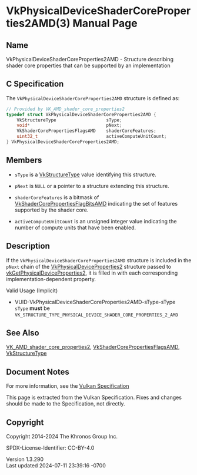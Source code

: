 # VkPhysicalDeviceShaderCoreProperties2AMD(3) Manual Page

## Name

VkPhysicalDeviceShaderCoreProperties2AMD - Structure describing shader
core properties that can be supported by an implementation



## <a href="#_c_specification" class="anchor"></a>C Specification

The `VkPhysicalDeviceShaderCoreProperties2AMD` structure is defined as:

``` c
// Provided by VK_AMD_shader_core_properties2
typedef struct VkPhysicalDeviceShaderCoreProperties2AMD {
    VkStructureType                   sType;
    void*                             pNext;
    VkShaderCorePropertiesFlagsAMD    shaderCoreFeatures;
    uint32_t                          activeComputeUnitCount;
} VkPhysicalDeviceShaderCoreProperties2AMD;
```

## <a href="#_members" class="anchor"></a>Members

- `sType` is a [VkStructureType](https://registry.khronos.org/vulkan/specs/1.3-extensions/man/html/VkStructureType.html) value identifying
  this structure.

- `pNext` is `NULL` or a pointer to a structure extending this
  structure.

- <span id="features-shaderCoreFeatures"></span> `shaderCoreFeatures` is
  a bitmask of
  [VkShaderCorePropertiesFlagBitsAMD](https://registry.khronos.org/vulkan/specs/1.3-extensions/man/html/VkShaderCorePropertiesFlagBitsAMD.html)
  indicating the set of features supported by the shader core.

- <span id="limits-activeComputeUnitCount"></span>
  `activeComputeUnitCount` is an unsigned integer value indicating the
  number of compute units that have been enabled.

## <a href="#_description" class="anchor"></a>Description

If the `VkPhysicalDeviceShaderCoreProperties2AMD` structure is included
in the `pNext` chain of the
[VkPhysicalDeviceProperties2](https://registry.khronos.org/vulkan/specs/1.3-extensions/man/html/VkPhysicalDeviceProperties2.html)
structure passed to
[vkGetPhysicalDeviceProperties2](https://registry.khronos.org/vulkan/specs/1.3-extensions/man/html/vkGetPhysicalDeviceProperties2.html),
it is filled in with each corresponding implementation-dependent
property.

Valid Usage (Implicit)

- <a href="#VUID-VkPhysicalDeviceShaderCoreProperties2AMD-sType-sType"
  id="VUID-VkPhysicalDeviceShaderCoreProperties2AMD-sType-sType"></a>
  VUID-VkPhysicalDeviceShaderCoreProperties2AMD-sType-sType  
  `sType` **must** be
  `VK_STRUCTURE_TYPE_PHYSICAL_DEVICE_SHADER_CORE_PROPERTIES_2_AMD`

## <a href="#_see_also" class="anchor"></a>See Also

[VK_AMD_shader_core_properties2](https://registry.khronos.org/vulkan/specs/1.3-extensions/man/html/VK_AMD_shader_core_properties2.html),
[VkShaderCorePropertiesFlagsAMD](https://registry.khronos.org/vulkan/specs/1.3-extensions/man/html/VkShaderCorePropertiesFlagsAMD.html),
[VkStructureType](https://registry.khronos.org/vulkan/specs/1.3-extensions/man/html/VkStructureType.html)

## <a href="#_document_notes" class="anchor"></a>Document Notes

For more information, see the <a
href="https://registry.khronos.org/vulkan/specs/1.3-extensions/html/vkspec.html#VkPhysicalDeviceShaderCoreProperties2AMD"
target="_blank" rel="noopener">Vulkan Specification</a>

This page is extracted from the Vulkan Specification. Fixes and changes
should be made to the Specification, not directly.

## <a href="#_copyright" class="anchor"></a>Copyright

Copyright 2014-2024 The Khronos Group Inc.

SPDX-License-Identifier: CC-BY-4.0

Version 1.3.290  
Last updated 2024-07-11 23:39:16 -0700
